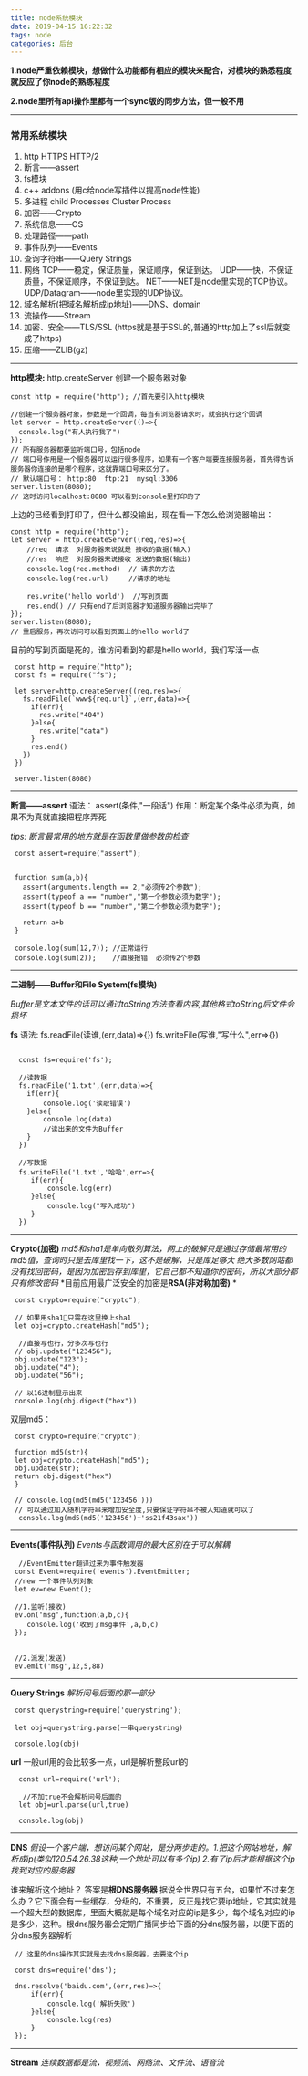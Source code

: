 ```yaml
---
title: node系统模块
date: 2019-04-15 16:22:32
tags: node
categories: 后台
---
```

**1.node严重依赖模块，想做什么功能都有相应的模块来配合，对模块的熟悉程度就反应了你node的熟练程度**

**2.node里所有api操作里都有一个sync版的同步方法，但一般不用**

---
### 常用系统模块
1. http
   HTTPS
   HTTP/2
2. 断言——assert
3. fs模块
4. c++ addons (用c给node写插件以提高node性能)
5. 多进程
   child Processes
   Cluster
   Process
6. 加密——Crypto
7. 系统信息——OS
8. 处理路径——path
9. 事件队列——Events
10. 查询字符串——Query Strings
11. 网络
    TCP——稳定，保证质量，保证顺序，保证到达。 
    UDP——快，不保证质量，不保证顺序，不保证到达。
    NET——NET是node里实现的TCP协议。
    UDP/Datagram——node里实现的UDP协议。
12. 域名解析(把域名解析成ip地址)——DNS、domain 
13. 流操作——Stream
14. 加密、安全——TLS/SSL (https就是基于SSL的,普通的http加上了ssl后就变成了https)
15. 压缩——ZLIB(gz)
---

**http模块:**
http.createServer 创建一个服务器对象

```
const http = require("http"); //首先要引入http模块

//创建一个服务器对象，参数是一个回调，每当有浏览器请求时，就会执行这个回调
let server = http.createServer(()=>{
  console.log("有人执行我了")
}); 
// 所有服务器都要监听端口号，包括node
// 端口号作用是一个服务器可以运行很多程序，如果有一个客户端要连接服务器，首先得告诉服务器你连接的是哪个程序，这就靠端口号来区分了。
// 默认端口号： http:80  ftp:21  mysql:3306 
server.listen(8080);
// 这时访问localhost:8080 可以看到console里打印的了
```


上边的已经看到打印了，但什么都没输出，现在看一下怎么给浏览器输出：
```
const http = require("http"); 
let server = http.createServer((req,res)=>{
    //req  请求  对服务器来说就是 接收的数据(输入)
    //res  响应  对服务器来说接收 发送的数据(输出)
    console.log(req.method)  // 请求的方法
    console.log(req.url)     //请求的地址

    res.write('hello world')  //写到页面
    res.end() // 只有end了后浏览器才知道服务器输出完毕了
}); 
server.listen(8080);
// 重启服务，再次访问可以看到页面上的hello world了
```
目前的写到页面是死的，谁访问看到的都是hello world，我们写活一点
```
 const http = require("http"); 
 const fs = require("fs");

 let server=http.createServer((req,res)=>{
   fs.readFile(`www${req.url}`,(err,data)=>{
     if(err){
       res.write("404")
     }else{
       res.write("data")
     }
     res.end()
   })
 })

 server.listen(8080)
```
---

**断言——assert**
 语法： assert(条件,"一段话")
 作用：断定某个条件必须为真，如果不为真就直接把程序弄死

*tips: 断言最常用的地方就是在函数里做参数的检查*

```
 const assert=require("assert");
  
 
 function sum(a,b){
   assert(arguments.length == 2,"必须传2个参数");
   assert(typeof a == "number","第一个参数必须为数字");
   assert(typeof b == "number","第二个参数必须为数字");

   return a+b
 }

 console.log(sum(12,7)); //正常运行
 console.log(sum(2));    //直接报错  必须传2个参数
```
---

**二进制——Buffer和File System(fs模块)**

*Buffer是文本文件的话可以通过toString方法查看内容,其他格式toString后文件会损坏*

**fs**
语法:
fs.readFile(读谁,(err,data)=>{})
fs.writeFile(写谁,"写什么",err=>{})

```

  const fs=require('fs');
  
  //读数据
  fs.readFile('1.txt',(err,data)=>{
    if(err){
        console.log('读取错误')
    }else{
        console.log(data)
        //读出来的文件为Buffer
    }
  })

  //写数据
  fs.writeFile('1.txt','哈哈',err=>{
     if(err){
         console.log(err)
     }else{
         console.log("写入成功")
     }
  })

```
---

**Crypto(加密)**
*md5和sha1是单向散列算法，网上的破解只是通过存储最常用的md5值，查询时只是去库里找一下，这不是破解，只是库足够大*
*绝大多数网站都没有找回密码，是因为加密后存到库里，它自己都不知道你的密码，所以大部分都只有修改密码*
*目前应用最广泛安全的加密是**RSA(非对称加密)** *

```
 const crypto=require("crypto");
 
 // 如果用sha1只需在这里换上sha1
 let obj=crypto.createHash("md5");

  //直接写也行，分多次写也行
 // obj.update("123456");
 obj.update("123");
 obj.update("4");
 obj.update("56");
 
 // 以16进制显示出来
 console.log(obj.digest("hex"))
```

双层md5：
```
 const crypto=require("crypto");

 function md5(str){
 let obj=crypto.createHash("md5");
 obj.update(str);
 return obj.digest("hex")
 }

 // console.log(md5(md5('123456')))
 // 可以通过加入随机字符串来增加安全度,只要保证字符串不被人知道就可以了
  console.log(md5(md5('123456')+'ss21f43sax'))
```
---

**Events(事件队列)**
*Events与函数调用的最大区别在于可以解耦*

```
  //EventEmitter翻译过来为事件触发器
 const Event=require('events').EventEmitter;
 //new 一个事件队列对象
 let ev=new Event();
 
 //1.监听(接收)
 ev.on('msg',function(a,b,c){
    console.log('收到了msg事件',a,b,c)
 });
   

 //2.派发(发送)
 ev.emit('msg',12,5,88)
```
---

**Query Strings**
*解析问号后面的那一部分*

```
 const querystring=require('querystring');
  
 let obj=querystring.parse(一串querystring)

 console.log(obj)
```

**url**
一般url用的会比较多一点，url是解析整段url的

```
  const url=require('url');
  
   //不加true不会解析问号后面的
  let obj=url.parse(url,true)
  
  console.log(obj)
```
---

**DNS**
*假设一个客户端，想访问某个网站，是分两步走的。1.把这个网站地址，解析成ip(类似120.54.26.38这种,一个地址可以有多个ip) 2.有了ip后才能根据这个ip找到对应的服务器*

谁来解析这个地址？
答案是**根DNS服务器**
据说全世界只有五台，如果忙不过来怎么办？它下面会有一些缓存，分级的，不重要，反正是找它要ip地址，它其实就是一个超大型的数据库，里面大概就是每个域名对应的ip是多少，每个域名对应的ip是多少，这种。根dns服务器会定期广播同步给下面的分dns服务器，以便下面的分dns服务器解析
```
 // 这里的dns操作其实就是去找dns服务器，去要这个ip

 const dns=require('dns');
 
 dns.resolve('baidu.com',(err,res)=>{
     if(err){
         console.log('解析失败')
     }else{
         console.log(res)
     }
 });
```
---

**Stream**
*连续数据都是流，视频流、网络流、文件流、语音流*
